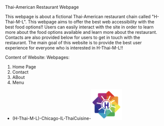 Thai-American Restaurant Webpage 

This webpage is about a fictional Thai-American restaurant chain called "H-Thai-M-L". This webpage aims to offer the best web accessibility with the best food options!! Users can easily interact with the site in order to learn more about the food options available and learn more about the restaurant. Contacts are also provided below for users to get in touch with the restaurant. The main goal of this website is to provide the best user experience for everyone who is interested in H-Thai-M-L!!

Content of Website:
Webpages:
1. Home Page
2. Contact
3. ABout 
4. Menu

- (H-Thai-M-L)-Chicago-IL-ThaiCuisine-![H-Thai-M-L Logo](https://github.com/Phalguni221/Thai-Restaurant-Menu/blob/main/logo.png?raw=true)


